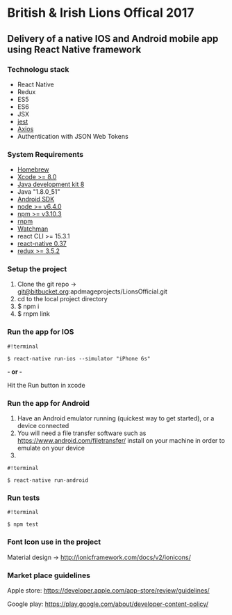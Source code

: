 # British & Irish Lions Offical 2017 #
## Delivery of a native IOS and Android mobile app using React Native framework ##

### Technologu stack ###
* React Native 
* Redux 
* ES5 
* ES6 
* JSX 
* [jest](https://facebook.github.io/jest/) 
* [Axios](https://github.com/mzabriskie/axios) 
* Authentication with JSON Web Tokens

### System Requirements ###

* [Homebrew](http://brew.sh/)
* [Xcode >= 8.0](https://developer.apple.com/xcode/)
* [Java development kit 8](http://www.oracle.com/technetwork/java/javase/downloads/jdk8-downloads-2133151.html)
* Java "1.8.0_51"
* [Android SDK](https://developer.android.com/studio/index.html)
* [node >= v6.4.0](https://nodejs.org/en/)
* [npm >= v3.10.3](https://www.npmjs.com/)
* [rnpm](https://github.com/rnpm/rnpm)
* [Watchman](https://www.npmjs.com/package/watchman)
* react CLI >= 15.3.1
* [react-native 0.37](https://facebook.github.io/react-native/docs/getting-started.html)
* [redux >= 3.5.2](http://redux.js.org)

### Setup the project ###

1.    Clone the git repo -> git@bitbucket.org:apdmageprojects/LionsOfficial.git
2.    cd to the local project directory
3.    $ npm i
4.    $ rnpm link


### Run the app for IOS ###


```
#!terminal

$ react-native run-ios --simulator "iPhone 6s"
```

**- or -**

Hit the Run button in xcode

### Run the app for Android ###

1.    Have an Android emulator running (quickest way to get started), or a device connected
2.    You will need a file transfer software such as https://www.android.com/filetransfer/ install on your machine in order to emulate on your device
3.    
```
#!terminal

$ react-native run-android
```


### Run tests ###


```
#!terminal

$ npm test
```


### Font Icon use in the project ###
Material design -> http://ionicframework.com/docs/v2/ionicons/

### Market place guidelines ###
Apple store: https://developer.apple.com/app-store/review/guidelines/

Google play: https://play.google.com/about/developer-content-policy/